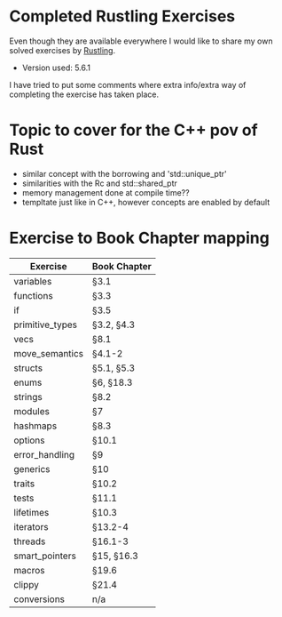 # Completed Rustling Exercises

Even though they are available everywhere I would like to share my own solved exercises by [Rustling](https://github.com/rust-lang/rustlings).
- Version used: 5.6.1

I have tried to put some comments where extra info/extra way of completing the exercise has taken place.

# Topic to cover for the C++ pov of Rust
- similar concept with the borrowing and 'std::unique_ptr'
- similarities with the Rc<T> and std::shared_ptr
- memory management done at compile time??
- templtate just like in C++, however concepts are enabled by default


# Exercise to Book Chapter mapping

| Exercise               | Book Chapter        |
| ---------------------- | ------------------- |
| variables              | §3.1                |
| functions              | §3.3                |
| if                     | §3.5                |
| primitive_types        | §3.2, §4.3          |
| vecs                   | §8.1                |
| move_semantics         | §4.1-2              |
| structs                | §5.1, §5.3          |
| enums                  | §6, §18.3           |
| strings                | §8.2                |
| modules                | §7                  |
| hashmaps               | §8.3                |
| options                | §10.1               |
| error_handling         | §9                  |
| generics               | §10                 |
| traits                 | §10.2               |
| tests                  | §11.1               |
| lifetimes              | §10.3               |
| iterators              | §13.2-4             |
| threads                | §16.1-3             |
| smart_pointers         | §15, §16.3          |
| macros                 | §19.6               |
| clippy                 | §21.4               |
| conversions            | n/a                 |

